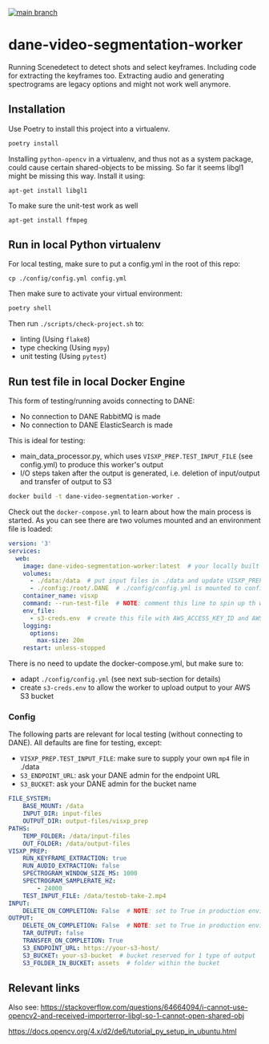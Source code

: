 [![main branch](https://github.com/beeldengeluid/dane-video-segmentation-worker/actions/workflows/main-branch.yml/badge.svg)](https://github.com/beeldengeluid/dane-video-segmentation-worker/actions/workflows/main-branch.yml)

# dane-video-segmentation-worker

Running Scenedetect to detect shots and select keyframes.
Including code for extracting the keyframes too.
Extracting audio and generating spectrograms are legacy options and might not work well anymore. 


## Installation

Use Poetry to install this project into a virtualenv.

```sh
poetry install
```

Installing `python-opencv` in a virtualenv, and thus not as a system package, could cause certain shared-objects to be missing. So far it seems libgl1 might be missing this way. Install it using:

```
apt-get install libgl1
```

To make sure the unit-test work as well

```
apt-get install ffmpeg
```


## Run in local Python virtualenv

For local testing, make sure to put a config.yml in the root of this repo:

```
cp ./config/config.yml config.yml
```

Then make sure to activate your virtual environment:

```sh
poetry shell
```

Then run `./scripts/check-project.sh` to:

- linting (Using `flake8`)
- type checking (Using `mypy`)
- unit testing (Using `pytest`)

## Run test file in local Docker Engine

This form of testing/running avoids connecting to DANE:

- No connection to DANE RabbitMQ is made
- No connection to DANE ElasticSearch is made

This is ideal for testing:

- main_data_processor.py, which uses `VISXP_PREP.TEST_INPUT_FILE` (see config.yml) to produce this worker's output
- I/O steps taken after the output is generated, i.e. deletion of input/output and transfer of output to S3

```sh
docker build -t dane-video-segmentation-worker .
```

Check out the `docker-compose.yml` to learn about how the main process is started. As you can see there are two volumes mounted and an environment file is loaded:

```yml
version: '3'
services:
  web:
    image: dane-video-segmentation-worker:latest  # your locally built docker image
    volumes:
      - ./data:/data  # put input files in ./data and update VISXP_PREP.TEST_INPUT_FILE in ./config/config.yml
      - ./config:/root/.DANE  # ./config/config.yml is mounted to configure the main process
    container_name: visxp
    command: --run-test-file  # NOTE: comment this line to spin up th worker
    env_file:
      - s3-creds.env  # create this file with AWS_ACCESS_KEY_ID and AWS_SECRET_ACCESS_KEY to allow boto3 to connect to your AWS S3 bucket (see OUTPUT.S3_* variables in config.yml)
    logging:
      options:
        max-size: 20m
    restart: unless-stopped
```

There is no need to update the docker-compose.yml, but make sure to:

- adapt `./config/config.yml` (see next sub-section for details)
- create `s3-creds.env` to allow the worker to upload output to your AWS S3 bucket

### Config

The following parts are relevant for local testing (without connecting to DANE). All defaults
are fine for testing, except:

- `VISXP_PREP.TEST_INPUT_FILE`: make sure to supply your own `mp4` file in ./data
- `S3_ENDPOINT_URL`: ask your DANE admin for the endpoint URL
- `S3_BUCKET`: ask your DANE admin for the bucket name

```yml
FILE_SYSTEM:
    BASE_MOUNT: /data
    INPUT_DIR: input-files
    OUTPUT_DIR: output-files/visxp_prep
PATHS:
    TEMP_FOLDER: /data/input-files
    OUT_FOLDER: /data/output-files
VISXP_PREP:
    RUN_KEYFRAME_EXTRACTION: true
    RUN_AUDIO_EXTRACTION: false
    SPECTROGRAM_WINDOW_SIZE_MS: 1000
    SPECTROGRAM_SAMPLERATE_HZ:
        - 24000
    TEST_INPUT_FILE: /data/testob-take-2.mp4
INPUT:
    DELETE_ON_COMPLETION: False  # NOTE: set to True in production environment
OUTPUT:
    DELETE_ON_COMPLETION: False  # NOTE: set to True in production environment
    TAR_OUTPUT: false
    TRANSFER_ON_COMPLETION: True
    S3_ENDPOINT_URL: https://your-s3-host/
    S3_BUCKET: your-s3-bucket  # bucket reserved for 1 type of output
    S3_FOLDER_IN_BUCKET: assets  # folder within the bucket
```

## Relevant links

Also see:
https://stackoverflow.com/questions/64664094/i-cannot-use-opencv2-and-received-importerror-libgl-so-1-cannot-open-shared-obj

https://docs.opencv.org/4.x/d2/de6/tutorial_py_setup_in_ubuntu.html
